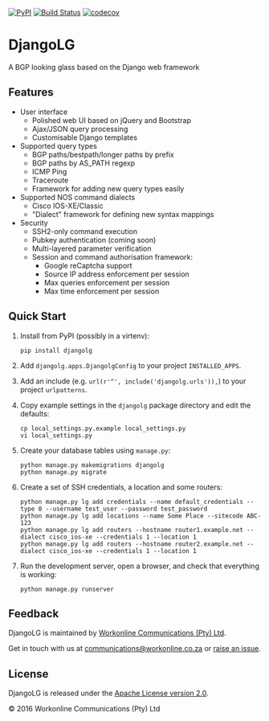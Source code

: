 [![PyPI](https://img.shields.io/pypi/v/djangolg.svg)](https://pypi.python.org/pypi/djangolg)
[![Build Status](https://travis-ci.org/wolcomm/djangolg.svg?branch=master)](https://travis-ci.org/wolcomm/djangolg)
[![codecov](https://codecov.io/gh/wolcomm/djangolg/branch/master/graph/badge.svg)](https://codecov.io/gh/wolcomm/djangolg)

# DjangoLG
A BGP looking glass based on the Django web framework

## Features
* User interface
    * Polished web UI based on jQuery and Bootstrap
    * Ajax/JSON query processing
    * Customisable Django templates
* Supported query types
    * BGP paths/bestpath/longer paths by prefix
    * BGP paths by AS_PATH regexp
    * ICMP Ping
    * Traceroute
    * Framework for adding new query types easily
* Supported NOS command dialects
    * Cisco IOS-XE/Classic
    * "Dialect" framework for defining new syntax mappings
* Security
    * SSH2-only command execution
    * Pubkey authentication (coming soon)
    * Multi-layered parameter verification
    * Session and command authorisation framework:
        * Google reCaptcha support
        * Source IP address enforcement per session
        * Max queries enforcement per session
        * Max time enforcement per session

## Quick Start
1. Install from PyPI (possibly in a virtenv):
   ```
   pip install djangolg
   ```

2. Add `djangolg.apps.DjangolgConfig` to your project `INSTALLED_APPS`.
3. Add an include (e.g. `url(r'^', include('djangolg.urls')),`) to your project `urlpatterns`.
4. Copy example settings in the `djangolg` package directory and edit the defaults:
   ```
   cp local_settings.py.example local_settings.py
   vi local_settings.py
   ```

5. Create your database tables using `manage.py`:
   ```
   python manage.py makemigrations djangolg
   python manage.py migrate
   ```

6. Create a set of SSH credentials, a location and some routers:
   ```
   python manage.py lg add credentials --name default_credentials --type 0 --username test_user --password test_password
   python manage.py lg add locations --name Some Place --sitecode ABC-123
   python manage.py lg add routers --hostname router1.example.net --dialect cisco_ios-xe --credentials 1 --location 1
   python manage.py lg add routers --hostname router2.example.net --dialect cisco_ios-xe --credentials 1 --location 1
   ```

7. Run the development server, open a browser, and check that everything is working:
   ```
   python manage.py runserver
   ```


## Feedback
DjangoLG is maintained by [Workonline Communications (Pty) Ltd](https://github.com/wolcomm).

Get in touch with us at communications@workonline.co.za or [raise an issue](https://github.com/wolcomm/djangolg/issues/new).

## License
DjangoLG is released under the [Apache License version 2.0](http://www.apache.org/licenses/).

&copy; 2016 Workonline Communications (Pty) Ltd
